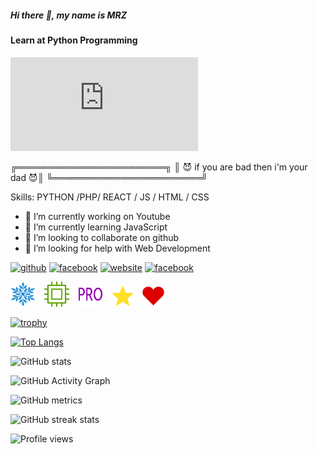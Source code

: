 ##### Hi there 👋, my name is MRZ
#### Learn at Python Programming
![Learn at Python Programming](https://mbasic.facebook.com/photo.php?fbid=727348555381892&id=100043202624731&set=a.159794135470673&source=44&refid=17)

╔════════════════════════╗
║ 😈 if you are bad then i'm your dad 😈║ ╚════════════════════════╝

Skills: PYTHON /PHP/ REACT / JS / HTML / CSS

- 🔭 I’m currently working on Youtube 
- 🌱 I’m currently learning JavaScript 
- 👯 I’m looking to collaborate on github 
- 🤔 I’m looking for help with Web Development 


[<img src='https://cdn.jsdelivr.net/npm/simple-icons@3.0.1/icons/github.svg' alt='github' height='40'>](https://github.com/BD-MRZ-KING)  [<img src='https://cdn.jsdelivr.net/npm/simple-icons@3.0.1/icons/facebook.svg' alt='facebook' height='40'>](https://www.facebook.com/https://www.facebook.com/jamal.Vau.king.Of.bdcyberzone4)  [<img src='https://cdn.jsdelivr.net/npm/simple-icons@3.0.1/icons/icloud.svg' alt='website' height='40'>](bdnews32.com)  [<img src='https://cdn.jsdelivr.net/npm/simple-icons@3.0.1/icons/facebook.svg' alt='facebook' height='40'>](https://www.facebook.com/M31THUn)  

<a href='https://archiveprogram.github.com/'><img src='https://raw.githubusercontent.com/acervenky/animated-github-badges/master/assets/acbadge.gif' width='40' height='40'></a> <a href='https://docs.github.com/en/developers'><img src='https://raw.githubusercontent.com/acervenky/animated-github-badges/master/assets/devbadge.gif' width='40' height='40'></a> <a href='https://github.com/pricing'><img src='https://raw.githubusercontent.com/acervenky/animated-github-badges/master/assets/pro.gif' width='40' height='40'></a> <a href='https://stars.github.com/'><img src='https://raw.githubusercontent.com/acervenky/animated-github-badges/master/assets/starbadge.gif' width='35' height='35'></a> <a href='https://docs.github.com/en/github/supporting-the-open-source-community-with-github-sponsors'><img src='https://raw.githubusercontent.com/acervenky/animated-github-badges/master/assets/sponsorbadge.gif' width='35' height='35'></a> 

[![trophy](https://github-profile-trophy.vercel.app/?username=BD-MRZ-KING)](https://github.com/ryo-ma/github-profile-trophy)

[![Top Langs](https://github-readme-stats.vercel.app/api/top-langs/?username=BD-MRZ-KING)](https://github.com/anuraghazra/github-readme-stats)

![GitHub stats](https://github-readme-stats.vercel.app/api?username=BD-MRZ-KING&show_icons=true)  

![GitHub Activity Graph](https://activity-graph.herokuapp.com/graph?username=BD-MRZ-KING)  

![GitHub metrics](https://metrics.lecoq.io/BD-MRZ-KING)  

![GitHub streak stats](https://github-readme-streak-stats.herokuapp.com/?user=BD-MRZ-KING)  

![Profile views](https://gpvc.arturio.dev/BD-MRZ-KING)  

